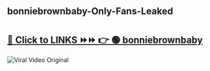 
 ## bonniebrownbaby-Only-Fans-Leaked

# <h2><a href="https://clipsfans.com/bonniebrownbaby&ref=git">🔗 Click to LINKS ⏩⏩ 👉 🟢 bonniebrownbaby </a></h2>

<a href="https://clipsfans.com/bonniebrownbaby&ref=git" rel="nofollow" data-target="animated-image.originalLink"><img src="https://i.ibb.co.com/xMMVF88/686577567.gif" alt="Viral Video Original" style="max-width: 100%; display: inline-block;" data-target="animated-image.originalImage"></a>
